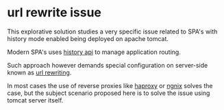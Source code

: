 # url rewrite issue

This explorative solution studies a very specific issue related to SPA's with
history mode enabled being deployed on apache tomcat.

Modern SPA's uses [history api](https://developer.mozilla.org/en-US/docs/Web/API/History)
to manage application routing.

Such approach however demands special configuration on server-side known as
[url rewriting](https://en.wikipedia.org/wiki/Rewrite_engine).

In most cases the use of reverse proxies like [haproxy](http://www.haproxy.org/)
or [ngnix](https://www.nginx.com/) solves the case, but the subject scenario
proposed here is to solve the issue using tomcat server itself.
